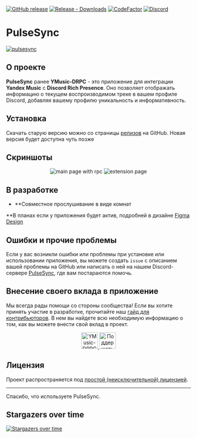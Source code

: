 [![GitHub release](https://img.shields.io/github/release/pulsesync-llc/ymusic-drpc.svg)](https://github.com/pulsesync-llc/ymusic-drpc/releases/latest)
[![Release - Downloads](https://img.shields.io/github/downloads/pulsesync-llc/ymusic-drpc/total?label=Downloads)](https://github.com/pulsesync-llc/ymusic-drpc/releases)
[![CodeFactor](https://www.codefactor.io/repository/github/pulsesync-llc/ymusic-drpc/badge/dev)](https://www.codefactor.io/repository/github/pulsesync-llc/ymusic-drpc/overview/dev)
[![Discord](https://img.shields.io/discord/1227552882744754267.svg?label=&logo=discord&logoColor=ffffff&color=6082FD&labelColor=6082FD)](https://discord.gg/qy42uGTzRy)
# PulseSync
<a href="https://discord.gg/qy42uGTzRy">
     <img alt="pulsesync" src="https://github.com/user-attachments/assets/4fa03fe1-c4ed-49f5-806b-2a182153b75c">
</a>

## О проекте

**PulseSync** ранее **YMusic-DRPC** - это приложение для интеграции **Yandex Music** с **Discord Rich Presence**. Оно позволяет отображать информацию о текущем воспроизводимом треке в вашем профиле Discord, добавляя вашему профилю уникальность и информативность.

## Установка

Скачать старую версию можно со страницы [релизов](https://github.com/PulseSync-LLC/YMusic-DRPC/releases) на GitHub. Новая версия будет доступна чуть позже

## Скриншоты

<p align="center">
     <img alt="main page with rpc" src="https://github.com/user-attachments/assets/51da4c75-8573-486c-8a6a-6dd815b1e622">
     <img alt="extension page" src="https://github.com/user-attachments/assets/c707af55-84bc-48aa-bd03-40848d964848">
</p>


## В разработке
- **Совместное прослушивание в виде комнат

**В планах если у приложения будет актив, подробней в дизайне [Figma Design](https://www.figma.com/design/jjfbkZ7VmUoAOhYecPJpLQ/pulsesync?t=Ul32BGAz6Dg3eNKt-0)

## Ошибки и прочие проблемы

Если у вас возникли ошибки или проблемы при установке или использовании приложения, вы можете создать `issue` с описанием вашей проблемы на GitHub или написать о ней на нашем Discord-сервере [PulseSync](https://discord.gg/qy42uGTzRy), где вам постараются помочь.

## Внесение своего вклада в приложение

Мы всегда рады помощи со стороны сообщества! Если вы хотите принять участие в разработке, прочитайте наш [гайд для контрибьюторов](https://github.com/PulseSync-LLC/YMusic-DRPC/blob/patcher/CONTRIBUTING.md). В нем вы найдете всю необходимую информацию о том, как вы можете внести свой вклад в проект.

<p align="center">
   <a href="https://boosty.to/evt">
      <img height="45" alt="YMusic-DRPC приглашение" src="https://github.com/PulseSync-LLC/YMusic-DRPC/assets/44835662/b3732e94-cd11-4a11-bce3-3cf0d2c479af">
   </a>
   <a href="https://discord.gg/qy42uGTzRy">
      <img height="45" alt="Поддержать на Boosty" src="https://github.com/PulseSync-LLC/YMusic-DRPC/assets/44835662/2675c886-c609-47d0-804d-1f8504b8ba9c">
   </a>
</p>

## Лицензия

Проект распространяется под [простой (неисключительной) лицензией](https://github.com/PulseSync-LLC/YMusic-DRPC/blob/dev/LICENSE).

---

Спасибо, что используете PulseSync.

## Stargazers over time
[![Stargazers over time](https://starchart.cc/PulseSync-LLC/YMusic-DRPC.svg?variant=adaptive)](https://starchart.cc/PulseSync-LLC/YMusic-DRPC)
